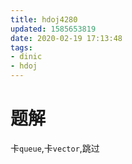 ```yaml
---
title: hdoj4280
updated: 1585653819
date: 2020-02-19 17:13:48
tags:
- dinic
- hdoj
---
```


# 题解

卡`queue`,卡`vector`,跳过
